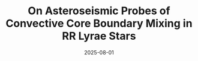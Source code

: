 ---
title: 'On Asteroseismic Probes of Convective Core Boundary Mixing in RR Lyrae Stars'
collection: publications
category: manuscripts
# permalink: /publication/rr-lyrae-convection
# excerpt: 'This paper is about the number 1. The number 2 is left for future work.'
date: 2025-08-01
venue: 'Astrophysical Journal (submitted)'
paperurl: '/files/rr lyrae convection paper.pdf'
citation: ' '
---